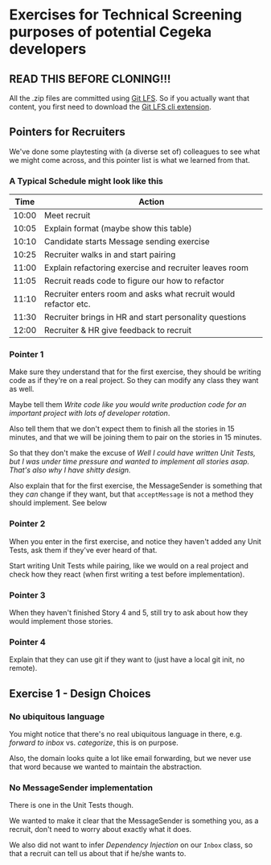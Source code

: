 # Exercises for Technical Screening purposes of potential Cegeka developers

## READ THIS BEFORE CLONING!!!
All the .zip files are committed using [Git LFS](https://git-lfs.github.com/). So if you actually want that content, you first need to download the [Git LFS cli extension](https://git-lfs.github.com/).

## Pointers for Recruiters
We've done some playtesting with (a diverse set of) colleagues to see what we might come across, and this pointer list is what we learned from that.

### A Typical Schedule might look like this

| Time  | Action |
| ----  | ------ |
| 10:00 | Meet recruit |
| 10:05 | Explain format (maybe show this table) |
| 10:10 | Candidate starts Message sending exercise |
| 10:25 | Recruiter walks in and start pairing |
| 11:00 | Explain refactoring exercise and recruiter leaves room |
| 11:05 | Recruit reads code to figure our how to refactor |
| 11:10 | Recruiter enters room and asks what recruit would refactor etc. |
| 11:30 | Recruiter brings in HR and start personality questions |
| 12:00 | Recruiter & HR give feedback to recruit |

### Pointer 1
Make sure they understand that for the first exercise, they should be writing code as if they're on a real project. So they can modify any class they want as well.

Maybe tell them _Write code like you would write production code for an important project with lots of developer rotation_.

Also tell them that we don't expect them to finish all the stories in 15 minutes, and that we will be joining them to pair on the stories in 15 minutes.

So that they don't make the excuse of _Well I could have written Unit Tests, but I was under time pressure and wanted to implement all stories asap. That's also why I have shitty design._

Also explain that for the first exercise, the MessageSender is something that they _can_ change if they want, but that `acceptMessage` is not a method they should implement. See below

### Pointer 2
When you enter in the first exercise, and notice they haven't added any Unit Tests, ask them if they've ever heard of that.

Start writing Unit Tests while pairing, like we would on a real project and check how they react (when first writing a test before implementation).

### Pointer 3
When they haven't finished Story 4 and 5, still try to ask about how they would implement those stories.

### Pointer 4
Explain that they can use git if they want to (just have a local git init, no remote).

## Exercise 1 - Design Choices
### No ubiquitous language
You might notice that there's no real ubiquitous language in there, e.g. _forward to inbox_ vs. _categorize_, this is on purpose.

Also, the domain looks quite a lot like email forwarding, but we never use that word because we wanted to maintain the abstraction.

### No MessageSender implementation
There is one in the Unit Tests though.

We wanted to make it clear that the MessageSender is something you, as a recruit, don't need to worry about exactly what it does.

We also did not want to infer _Dependency Injection_ on our `Inbox` class, so that a recruit can tell us about that if he/she wants to.
